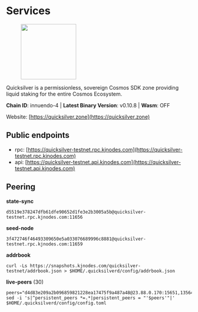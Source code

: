 # Services

<figure><img src="https://raw.githubusercontent.com/kj89/testnet_manuals/main/pingpub/logos/quicksilver.png" width="150" alt=""><figcaption></figcaption></figure>

Quicksilver is a permissionless, sovereign Cosmos SDK zone providing liquid staking for the entire Cosmos Ecosystem.

**Chain ID**: innuendo-4 | **Latest Binary Version**: v0.10.8 | **Wasm**: OFF

Website: [https://quicksilver.zone](https://quicksilver.zone)


## Public endpoints

* rpc: [https://quicksilver-testnet.rpc.kjnodes.com](https://quicksilver-testnet.rpc.kjnodes.com)
* api: [https://quicksilver-testnet.api.kjnodes.com](https://quicksilver-testnet.api.kjnodes.com)

## Peering

**state-sync**

```
d5519e378247dfb61dfe90652d1fe3e2b3005a5b@quicksilver-testnet.rpc.kjnodes.com:11656
```

**seed-node**

```
3f472746f46493309650e5a033076689996c8881@quicksilver-testnet.rpc.kjnodes.com:11659
```

**addrbook**
```
curl -Ls https://snapshots.kjnodes.com/quicksilver-testnet/addrbook.json > $HOME/.quicksilverd/config/addrbook.json
```

**live-peers** (30)
```
peers="d4d83e209a2b096859821228ea17475f9a487a48@23.88.0.170:15651,13564ca7ffcc8fa6bcc6d405c96fe8c724ec17da@88.99.213.25:11656,c896ef12812a82eea865111c49f226849ad077db@144.76.236.90:26656,3da9fbcb9ec210ec1c94ebc49f46fad3d3721e77@65.108.136.39:26651,8099f8a7c95c1676982e1a23e8452f2b10b07415@65.108.78.107:22656,ca1dc45c25919c5b945f4c52c1e8470755a01225@65.108.44.149:20656,926ce3f8ce4cda6f1a5ee97a937a44f59ff28fbf@65.108.13.176:26656,9bd54719b38451d440635752081a3f52649ac92d@65.109.92.241:20026,c9a74cdd754a8ccc9243ac2b245e4caaa78695aa@45.85.147.96:26656,d5519e378247dfb61dfe90652d1fe3e2b3005a5b@65.109.68.190:11656,bdb93c655989b2c1882339fabb013317066dda56@95.214.52.138:26676,1c1ca90d704c22844570d57039ccf2e8f58e475d@80.64.208.123:26656,8ff8a186fe9cbc70d0f34891fa051f87e561a48b@158.160.0.93:26656,2013b38382d3294584dbb9f90a156978c6fa2550@5.161.142.236:11656,8a334ed2e728ca1164f8ef6ae58dd5fda31da5be@66.94.104.239:26641,6c31ea769b18d7b20b2d738df7778fb9fc3fc380@18.236.225.32:26656,a37474c1f254cd4b16d924327a755c914e8e7d86@65.109.30.53:26656,7c65eaf6307530cc654d62fff271a9593643758b@23.227.200.10:26656,5844010472bac487748336616d450bc9f0cbc57c@65.108.72.175:29656,fe4ef62f5d26dbe7674549cc9fac591f5cca5bbc@148.72.153.180:11656,af8cfa944802a9bd510fc3407950a15e8be86c31@213.239.217.52:30656,f6537f3f831dd904570c782bac86090cee90c15d@65.109.92.240:26656,e0f0703e9ce343c46e0ec01b19216715e817b358@65.109.85.170:28656,7781c28c240e85474425040f744b501d99120d1d@195.201.108.152:11656,858ba6bc33a6d13fdd9ddad344d788dcf91cf565@142.132.151.99:15651,66f9d8f52a4637dc9215cdaa8dc2977633e52bbf@95.217.144.121:26656,532625a997a6f891405202968607f72afe004f15@202.61.225.157:26666,41f7d7004cace7bd1760a5f980a86123700c8f1d@185.146.148.116:26656,59f21cbef009678296ebb7285f87c368e8bf9202@138.199.27.235:47656,4bf435ccd8d1f79592e25054e98169f4a31ca44c@142.132.147.189:47656"
sed -i 's|^persistent_peers *=.*|persistent_peers = "'$peers'"|' $HOME/.quicksilverd/config/config.toml
```
